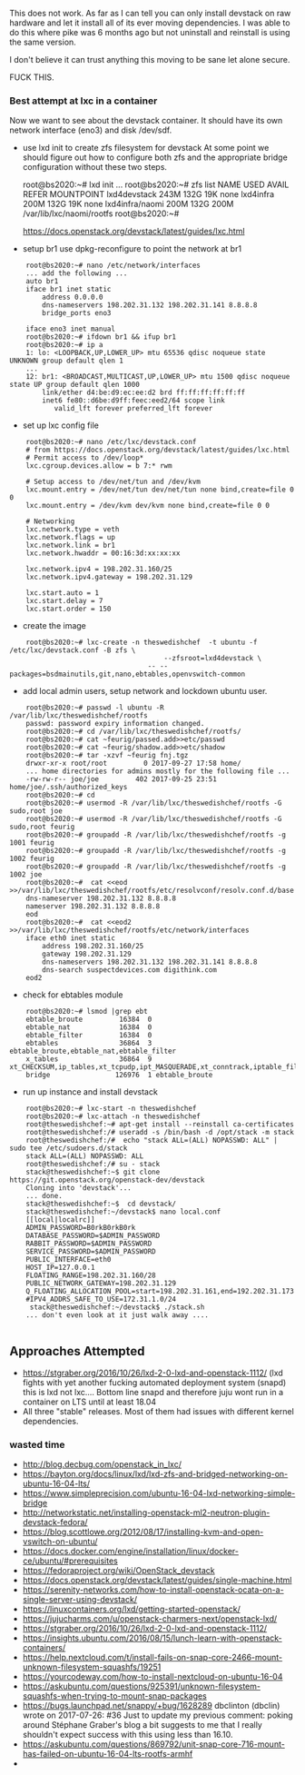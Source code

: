 This does not work. As far as I can tell you can only install devstack on raw hardware and let it install all of its ever moving dependencies. I was able to do this where pike was 6 months ago but not uninstall and reinstall is using the same version. 

I don't believe it can trust anything this moving to be sane let alone secure.

FUCK THIS.

### Best attempt at lxc in a container

Now we want to see about the devstack container. It should have its own network interface (eno3) and disk /dev/sdf.
* use lxd init to create zfs filesystem for devstack
  At some point we should figure out how to configure both zfs and the appropriate bridge configuration without these two steps.
	
	root@bs2020:~# lxd init
	...
	root@bs2020:~# zfs list
	NAME                          USED  AVAIL  REFER  MOUNTPOINT
	lxd4devstack                  243M   132G    19K  none
	lxd4infra                     200M   132G    19K  none
	lxd4infra/naomi               200M   132G   200M  /var/lib/lxc/naomi/rootfs
	root@bs2020:~# 
	
	https://docs.openstack.org/devstack/latest/guides/lxc.html
	

* setup br1 use dpkg-reconfigure to point the network at br1 

```	
	root@bs2020:~# nano /etc/network/interfaces
	... add the following ...
	auto br1
	iface br1 inet static
	    address 0.0.0.0
	    dns-nameservers 198.202.31.132 198.202.31.141 8.8.8.8
	    bridge_ports eno3
	
	iface eno3 inet manual
	root@bs2020:~# ifdown br1 && ifup br1
	root@bs2020:~# ip a
	1: lo: <LOOPBACK,UP,LOWER_UP> mtu 65536 qdisc noqueue state UNKNOWN group default qlen 1
	...
	12: br1: <BROADCAST,MULTICAST,UP,LOWER_UP> mtu 1500 qdisc noqueue state UP group default qlen 1000
	    link/ether d4:be:d9:ec:ee:d2 brd ff:ff:ff:ff:ff:ff
	    inet6 fe80::d6be:d9ff:feec:eed2/64 scope link 
	       valid_lft forever preferred_lft forever
```	
* set up lxc config file 

```	
	root@bs2020:~# nano /etc/lxc/devstack.conf 
	# from https://docs.openstack.org/devstack/latest/guides/lxc.html
	# Permit access to /dev/loop*
	lxc.cgroup.devices.allow = b 7:* rwm
	
	# Setup access to /dev/net/tun and /dev/kvm
	lxc.mount.entry = /dev/net/tun dev/net/tun none bind,create=file 0 0
	lxc.mount.entry = /dev/kvm dev/kvm none bind,create=file 0 0
	
	# Networking
	lxc.network.type = veth
	lxc.network.flags = up
	lxc.network.link = br1
	lxc.network.hwaddr = 00:16:3d:xx:xx:xx
	
	lxc.network.ipv4 = 198.202.31.160/25
	lxc.network.ipv4.gateway = 198.202.31.129
	
	lxc.start.auto = 1
	lxc.start.delay = 7
	lxc.start.order = 150
```
	
* create the image

```	
	root@bs2020:~# lxc-create -n theswedishchef  -t ubuntu -f /etc/lxc/devstack.conf -B zfs \        
	                                  --zfsroot=lxd4devstack \
	                              -- --packages=bsdmainutils,git,nano,ebtables,openvswitch-common
```	
* add local admin users, setup network and  lockdown ubuntu user.

```	
	root@bs2020:~# passwd -l ubuntu -R /var/lib/lxc/theswedishchef/rootfs
	passwd: password expiry information changed.
	root@bs2020:~# cd /var/lib/lxc/theswedishchef/rootfs/
	root@bs2020:~# cat ~feurig/passed.add>>etc/passwd
	root@bs2020:~# cat ~feurig/shadow.add>>etc/shadow
	root@bs2020:~# tar -xzvf ~feurig fnj.tgz
	drwxr-xr-x root/root         0 2017-09-27 17:58 home/
	... home directories for admins mostly for the following file ...
	-rw-rw-r-- joe/joe         402 2017-09-25 23:51 home/joe/.ssh/authorized_keys
	root@bs2020:~# cd 
	root@bs2020:~# usermod -R /var/lib/lxc/theswedishchef/rootfs -G sudo,root joe
	root@bs2020:~# usermod -R /var/lib/lxc/theswedishchef/rootfs -G sudo,root feurig
	root@bs2020:~# groupadd -R /var/lib/lxc/theswedishchef/rootfs -g 1001 feurig
	root@bs2020:~# groupadd -R /var/lib/lxc/theswedishchef/rootfs -g 1002 feurig
	root@bs2020:~# groupadd -R /var/lib/lxc/theswedishchef/rootfs -g 1002 joe
	root@bs2020:~#  cat <<eod >>/var/lib/lxc/theswedishchef/rootfs/etc/resolvconf/resolv.conf.d/base 
	dns-nameserver 198.202.31.132 8.8.8.8
	nameserver 198.202.31.132 8.8.8.8
	eod
	root@bs2020:~#  cat <<eod2 >>/var/lib/lxc/theswedishchef/rootfs/etc/network/interfaces
	iface eth0 inet static
	    address 198.202.31.160/25
	    gateway 198.202.31.129
	    dns-nameservers 198.202.31.132 198.202.31.141 8.8.8.8
	    dns-search suspectdevices.com digithink.com
	eod2
```	  
* check for ebtables module

```	
	root@bs2020:~# lsmod |grep ebt
	ebtable_broute         16384  0
	ebtable_nat            16384  0
	ebtable_filter         16384  0
	ebtables               36864  3 ebtable_broute,ebtable_nat,ebtable_filter
	x_tables               36864  9 xt_CHECKSUM,ip_tables,xt_tcpudp,ipt_MASQUERADE,xt_conntrack,iptable_filter,ebtables,ipt_REJECT,iptable_mangle
	bridge                126976  1 ebtable_broute
```
	 
* run up instance and install devstack

```	
	root@bs2020:~# lxc-start -n theswedishchef
	root@bs2020:~# lxc-attach -n theswedishchef
	root@theswedishchef:~# apt-get install --reinstall ca-certificates
	root@theswedishchef:/# useradd -s /bin/bash -d /opt/stack -m stack
	root@theswedishchef:/#  echo "stack ALL=(ALL) NOPASSWD: ALL" | sudo tee /etc/sudoers.d/stack
	stack ALL=(ALL) NOPASSWD: ALL
	root@theswedishchef:/# su - stack
	stack@theswedishchef:~$ git clone https://git.openstack.org/openstack-dev/devstack
	Cloning into 'devstack'...
	... done.
	stack@theswedishchef:~$  cd devstack/
	stack@theswedishchef:~/devstack$ nano local.conf
	[[local|localrc]]
	ADMIN_PASSWORD=B0rkB0rkB0rk
	DATABASE_PASSWORD=$ADMIN_PASSWORD
	RABBIT_PASSWORD=$ADMIN_PASSWORD
	SERVICE_PASSWORD=$ADMIN_PASSWORD
	PUBLIC_INTERFACE=eth0
	HOST_IP=127.0.0.1
	FLOATING_RANGE=198.202.31.160/28
	PUBLIC_NETWORK_GATEWAY=198.202.31.129
	Q_FLOATING_ALLOCATION_POOL=start=198.202.31.161,end=192.202.31.173
	#IPV4_ADDRS_SAFE_TO_USE=172.31.1.0/24
	 stack@theswedishchef:~/devstack$ ./stack.sh
	... don't even look at it just walk away ....
	
```	

## Approaches Attempted

* https://stgraber.org/2016/10/26/lxd-2-0-lxd-and-openstack-1112/
  (lxd fights with yet another fucking automated deployment system (snapd) this is lxd not lxc....
  Bottom line snapd and therefore juju wont run in a container on LTS until at least 18.04 
* All three "stable" releases. Most of them had issues with different kernel dependencies.
### wasted time
* http://blog.decbug.com/openstack_in_lxc/
* https://bayton.org/docs/linux/lxd/lxd-zfs-and-bridged-networking-on-ubuntu-16-04-lts/
* https://www.simpleprecision.com/ubuntu-16-04-lxd-networking-simple-bridge
* http://networkstatic.net/installing-openstack-ml2-neutron-plugin-devstack-fedora/
* https://blog.scottlowe.org/2012/08/17/installing-kvm-and-open-vswitch-on-ubuntu/
* https://docs.docker.com/engine/installation/linux/docker-ce/ubuntu/#prerequisites
* https://fedoraproject.org/wiki/OpenStack_devstack
* https://docs.openstack.org/devstack/latest/guides/single-machine.html
* https://serenity-networks.com/how-to-install-openstack-ocata-on-a-single-server-using-devstack/
* https://linuxcontainers.org/lxd/getting-started-openstack/
* https://jujucharms.com/u/openstack-charmers-next/openstack-lxd/
* https://stgraber.org/2016/10/26/lxd-2-0-lxd-and-openstack-1112/
* https://insights.ubuntu.com/2016/08/15/lunch-learn-with-openstack-containers/
* https://help.nextcloud.com/t/install-fails-on-snap-core-2466-mount-unknown-filesystem-squashfs/19251
* https://yourcodeway.com/how-to-install-nextcloud-on-ubuntu-16-04
* https://askubuntu.com/questions/925391/unknown-filesystem-squashfs-when-trying-to-mount-snap-packages
* https://bugs.launchpad.net/snappy/+bug/1628289
  dbclinton (dbclin) wrote on 2017-07-26:	#36
  Just to update my previous comment: poking around Stéphane Graber's blog a bit suggests to me that I really shouldn't expect success with this using less than 16.10.
* https://askubuntu.com/questions/869792/unit-snap-core-716-mount-has-failed-on-ubuntu-16-04-lts-rootfs-armhf
* 

  